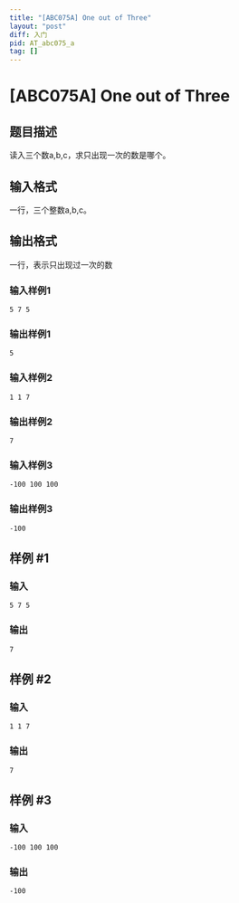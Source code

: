 ```yaml
---
title: "[ABC075A] One out of Three"
layout: "post"
diff: 入门
pid: AT_abc075_a
tag: []
---
```


# [ABC075A] One out of Three

## 题目描述

读入三个数a,b,c，求只出现一次的数是哪个。

## 输入格式

一行，三个整数a,b,c。

## 输出格式

一行，表示只出现过一次的数
### **输入样例1**
```
5 7 5
```
### **输出样例1**
```
5
```
### **输入样例2**
```
1 1 7
```
### **输出样例2**
```
7
```
### **输入样例3**
```
-100 100 100
```
### **输出样例3**
```
-100
```

## 样例 #1

### 输入

```
5 7 5
```

### 输出

```
7
```

## 样例 #2

### 输入

```
1 1 7
```

### 输出

```
7
```

## 样例 #3

### 输入

```
-100 100 100
```

### 输出

```
-100
```


